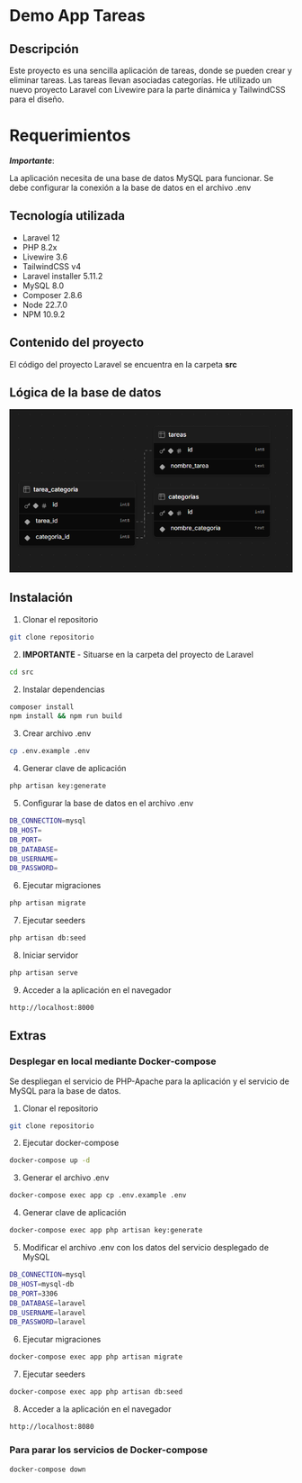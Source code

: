 # Demo App Tareas

## Descripción
Este proyecto es una sencilla aplicación de tareas, donde se pueden crear y eliminar tareas. Las tareas llevan asociadas categorías.
He utilizado un nuevo proyecto Laravel con Livewire para la parte dinámica y TailwindCSS para el diseño.

# Requerimientos
***Importante***:

La aplicación necesita de una base de datos MySQL para funcionar. Se debe configurar la conexión a la base de datos en el archivo .env

## Tecnología utilizada

- Laravel 12
- PHP 8.2x
- Livewire 3.6
- TailwindCSS v4
- Laravel installer 5.11.2
- MySQL 8.0
- Composer 2.8.6
- Node 22.7.0
- NPM 10.9.2

## Contenido del proyecto

El código del proyecto Laravel se encuentra en la carpeta **src**


## Lógica de la base de datos
![alt text](db.png)


## Instalación

1. Clonar el repositorio
```bash
git clone repositorio
```
2. **IMPORTANTE** - Situarse en la carpeta del proyecto de Laravel
```bash
cd src
```
2. Instalar dependencias
```bash
composer install
npm install && npm run build
```
3. Crear archivo .env
```bash
cp .env.example .env
```
4. Generar clave de aplicación
```bash
php artisan key:generate
```
5. Configurar la base de datos en el archivo .env
```bash
DB_CONNECTION=mysql
DB_HOST=
DB_PORT=
DB_DATABASE=
DB_USERNAME=
DB_PASSWORD=
```
6. Ejecutar migraciones
```bash
php artisan migrate
```
7. Ejecutar seeders
```bash
php artisan db:seed
```
8. Iniciar servidor
```bash
php artisan serve
```

9. Acceder a la aplicación en el navegador
```bash
http://localhost:8000
```

## Extras

### Desplegar en local mediante Docker-compose

Se despliegan el servicio de PHP-Apache para la aplicación y el servicio de MySQL para la base de datos.

1. Clonar el repositorio
```bash
git clone repositorio
```
2. Ejecutar docker-compose
```bash
docker-compose up -d
```
3. Generar el archivo .env
```bash
docker-compose exec app cp .env.example .env
```
4. Generar clave de aplicación
```bash
docker-compose exec app php artisan key:generate
```
5. Modificar el archivo .env con los datos del servicio desplegado de MySQL

```bash
DB_CONNECTION=mysql
DB_HOST=mysql-db
DB_PORT=3306
DB_DATABASE=laravel
DB_USERNAME=laravel
DB_PASSWORD=laravel
```
6. Ejecutar migraciones
```bash
docker-compose exec app php artisan migrate
```
7. Ejecutar seeders
```bash
docker-compose exec app php artisan db:seed
```
8. Acceder a la aplicación en el navegador
```bash
http://localhost:8080
```

### Para parar los servicios de Docker-compose
```bash
docker-compose down
```



